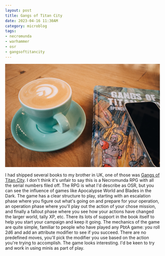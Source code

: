 ```yaml
---
layout: post
title: Gangs of Titan City
date: 2023-04-16 11:30AM
category: microblog
tags:
- necromunda
- warhammer
- osr
- gangsoftitancity
---
```


![Gangs Of Titan City Coffee](/assets/img/gangs-of-titan-city-coffee.jpg)

I had shipped several books to my brother in UK, one of those was [Gangs of Titan City][gotc]. I don't think it's unfair to say this is a Necromunda RPG with all the serial numbers filed off. The RPG is what I'd describe as OSR,  but you can see the influence of games like Apocalypse World and Blades in the Dark. The game has a clear structure to play, starting with an escalation phase where you figure out what's going on and prepare for your operation, an operation phase where you'll play out the action of your chose mission, and finally a fallout phase where you see how your actions have changed the larger world, tally XP, etc. There its lots of support in the book itself to help you start your campaign and keep it going. The mechanics of the game are quite simple, familiar to people who have played any PbtA game: you roll 2d6 and add an attribute modifier to see if you succeed. There are no predefined moves, you'll pick the modifier you use based on the action you're trying to accomplish. The game looks interesting. I'd be keen to try and work in using minis as part of play.


[gotc]: https://soulmuppet-store.co.uk/products/gangs-of-titan-city-1